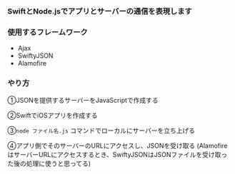 ### SwiftとNode.jsでアプリとサーバーの通信を表現します

### 使用するフレームワーク
 - Ajax
 - SwiftyJSON
 - Alamofire

### やり方
①JSONを提供するサーバーをJavaScriptで作成する

②SwiftでiOSアプリを作成する

③```node ファイル名.js``` コマンドでローカルにサーバーを立ち上げる

④アプリ側でそのサーバーのURLにアクセスし、JSONを受け取る
(AlamofireはサーバーURLにアクセスするとき、SwiftyJSONはJSONファイルを受け取った後の処理に使うと思ってる)
